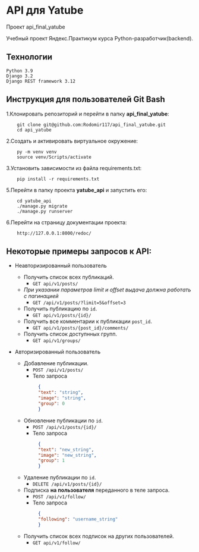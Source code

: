 # API для Yatube
Проект api_final_yatube

Учебный проект Яндекс.Практикум курса Python-разработчик(backend).

## Технологии

    Python 3.9
    Django 3.2
    Django REST framework 3.12


## Инструкция для пользователей Git Bash

1.Клонировать репозиторий и перейти в папку **api_final_yatube**:

        git clone git@github.com:Rodomir117/api_final_yatube.git
        cd api_yatube

2.Cоздать и активировать виртуальное окружение:

        py -m venv venv
        source venv/Scripts/activate

3.Установить зависимости из файла requirements.txt:

        pip install -r requirements.txt

5.Перейти в папку проекта **yatube_api** и запустить его:

        cd yatube_api
        ./manage.py migrate
        ./manage.py runserver

6.Перейти на страницу документации проекта:

        http://127.0.0.1:8000/redoc/


## Некоторые примеры запросов к API:

- Неавторизированный пользователь
  - Получить список всех публикаций.
    - `GET api/v1/posts/`
  - _При указании параметров limit и offset выдача должна работать с пагинацией_
    - `GET /api/v1/posts/?limit=5&offset=3`
  - Получить публикацию по `id`.
    - `GET api/v1/posts/{id}/`
  - Получить все комментарии к публикации `post_id`.
    - `GET api/v1/posts/{post_id}/comments/`
  - Получить список доступнных групп.
    - `GET api/v1/groups/`   
 
- Авторизированный пользователь
  - Добавление публикации.
    - `POST /api/v1/posts/`
    - Тело запроса
      ```json
        {
        "text": "string",
        "image": "string",
        "group": 0
        }
      ```
  - Обновление публикации по `id`.
    - `POST /api/v1/posts/{id}/`
    - Тело запроса
      ```json
        {
        "text": "new_string",
        "image": "new_string",
        "group": 1
        }
      ```
  - Удаление публикации по `id`.
    - `DELETE /api/v1/posts/{id}/`
  - Подписка **на пользователя** переданного в теле запроса.
    - `POST /api/v1/follow/`
    - Тело запроса
      ```json
        {
        "following": "username_string"
        }
      ```
  - Получить список всех подписок на других пользователей.
    - `GET api/v1/follow/`